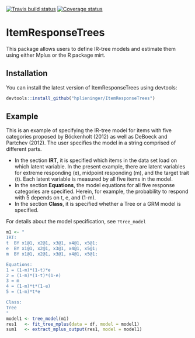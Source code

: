 
<!-- README.md is generated from README.Rmd. Please edit that file -->

[![Travis build
status](https://travis-ci.org/hplieninger/ItemResponseTrees.svg?branch=master)](https://travis-ci.org/hplieninger/ItemResponseTrees)
[![Coverage
status](https://codecov.io/gh/hplieninger/ItemResponseTrees/branch/master/graph/badge.svg)](https://codecov.io/github/hplieninger/ItemResponseTrees?branch=master)

# ItemResponseTrees

This package allows users to define IR-tree models and estimate them
using either Mplus or the R package mirt.

## Installation

You can install the latest version of ItemResponseTrees using devtools:

``` r
devtools::install_github("hplieninger/ItemResponseTrees")
```

## Example

This is an example of specifying the IR-tree model for items with five
categories proposed by Böckenholt (2012) as well as DeBoeck and Partchev
(2012). The user specifies the model in a string comprised of different
parts.

  - In the section **IRT**, it is specified which items in the data set
    load on which latent variable. In the present example, there are
    latent variables for extreme responding (e), midpoint responding
    (m), and the target trait (t). Each latent variable is measured by
    all five items in the model.
  - In the section **Equations**, the model equations for all five
    response categories are specified. Herein, for example, the
    probability to respond with 5 depends on t, e, and (1-m).
  - In the section **Class**, it is specified whether a Tree or a GRM
    model is specified.

For details about the model specification, see `?tree_model`

``` r
m1 <- "
IRT:
t  BY x1@1, x2@1, x3@1, x4@1, x5@1;
e  BY x1@1, x2@1, x3@1, x4@1, x5@1;
m  BY x1@1, x2@1, x3@1, x4@1, x5@1;

Equations:
1 = (1-m)*(1-t)*e
2 = (1-m)*(1-t)*(1-e)
3 = m
4 = (1-m)*t*(1-e)
5 = (1-m)*t*e

Class:
Tree
"
model1 <- tree_model(m1)
res1   <- fit_tree_mplus(data = df, model = model1)
sum1   <- extract_mplus_output(res1, model = model1)
```

